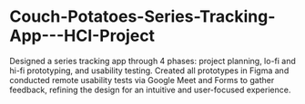 # Couch-Potatoes-Series-Tracking-App---HCI-Project
Designed a series tracking app through 4 phases: project planning, lo-fi and hi-fi prototyping, and usability testing. Created all prototypes in Figma and conducted remote usability tests via Google Meet and Forms to gather feedback, refining the design for an intuitive and user-focused experience.
